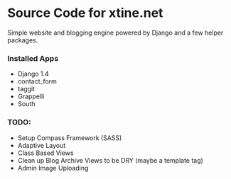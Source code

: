 # Source Code for xtine.net #

Simple website and blogging engine powered by Django and a few helper packages.

### Installed Apps ###
* Django 1.4
* contact_form
* taggit
* Grappelli
* South

### TODO: ###
* Setup Compass Framework (SASS)
* Adaptive Layout
* Class Based Views
* Clean up Blog Archive Views to be DRY (maybe a template tag)
* Admin Image Uploading
